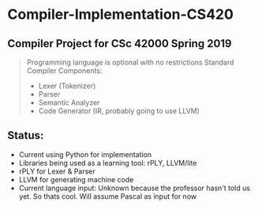 # Compiler-Implementation-CS420

## Compiler Project for CSc 42000 Spring 2019
> Programming language is optional with no restrictions
> Standard Compiler Components:
>  - Lexer (Tokenizer) 
>  - Parser
>  - Semantic Analyzer 
>  - Code Generator (IR, probably going to use LLVM)

## Status:
* Current using Python for implementation
* Libraries being used as a learning tool: rPLY, LLVM/lite
* rPLY for Lexer & Parser
* LLVM for generating machine code
* Current language input: Unknown because the professor hasn't told us yet. So thats cool. Will assume Pascal as input for now
